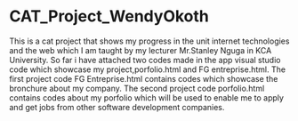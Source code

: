 # CAT_Project_WendyOkoth
This is a cat project that shows my progress in the unit internet technologies and the web which I am taught by my lecturer Mr.Stanley Nguga in KCA University.
So far i have attached two codes made in the app visual studio code which showcase my project,porfolio.html and FG entreprise.html.
The first project code FG Entreprise.html contains codes which showcase the bronchure about my company.
The second project code porfolio.html contains codes about my porfolio which will be used to enable me to apply and get jobs from other software development companies.
